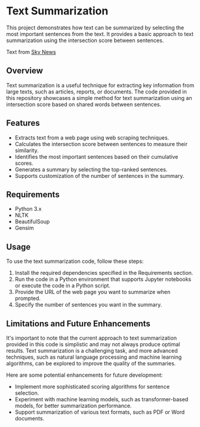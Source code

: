 # Text Summarization

This project demonstrates how text can be summarized by selecting the most important sentences from the text. It provides a basic approach to text summarization using the intersection score between sentences.

Text from [Sky News](http://news.sky.com/story/snap-election-to-be-held-in-march-after-northern-ireland-government-collapses-10731488)

## Overview

Text summarization is a useful technique for extracting key information from large texts, such as articles, reports, or documents. The code provided in this repository showcases a simple method for text summarization using an intersection score based on shared words between sentences.

## Features

- Extracts text from a web page using web scraping techniques.
- Calculates the intersection score between sentences to measure their similarity.
- Identifies the most important sentences based on their cumulative scores.
- Generates a summary by selecting the top-ranked sentences.
- Supports customization of the number of sentences in the summary.

## Requirements

- Python 3.x
- NLTK
- BeautifulSoup
- Gensim

## Usage

To use the text summarization code, follow these steps:

1. Install the required dependencies specified in the Requirements section.
2. Run the code in a Python environment that supports Jupyter notebooks or execute the code in a Python script.
3. Provide the URL of the web page you want to summarize when prompted.
4. Specify the number of sentences you want in the summary.

## Limitations and Future Enhancements

It's important to note that the current approach to text summarization provided in this code is simplistic and may not always produce optimal results. Text summarization is a challenging task, and more advanced techniques, such as natural language processing and machine learning algorithms, can be explored to improve the quality of the summaries.

Here are some potential enhancements for future development:

- Implement more sophisticated scoring algorithms for sentence selection.
- Experiment with machine learning models, such as transformer-based models, for better summarization performance.
- Support summarization of various text formats, such as PDF or Word documents.
